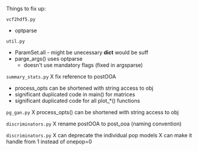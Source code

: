 Things to fix up:

`vcf2hdf5.py`
- optparse

`util.py`
- ParamSet.all - might be unecessary __dict__ would be suff
- parge_args() uses optparse
    - doesn't use mandatory flags (fixed in argsparse)

`summary_stats.py`
X fix reference to postOOA
- process_opts can be shortened with string access to obj
- significant duplicated code in main() for matrices
- significant duplicated code for all plot_*() functions

`pg_gan.py`
X process_opts() can be shortened with string access to obj

`discriminators.py`
X rename postOOA to post_ooa (naming convention)


`discriminators.py`
X can deprecate the individual pop models
X can make it handle from 1 instead of onepop=0